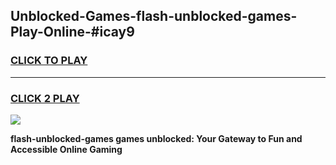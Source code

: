 
## Unblocked-Games-flash-unblocked-games-Play-Online-#icay9
<h3>
<a href="https://premium.freeplayer.one?title=flash-unblocked-games&ref=27F">CLICK TO PLAY</a></h3>
<hr>

<h3>
<a href="https://premium.freeplayer.one?title=flash-unblocked-games&ref=27F">CLICK 2 PLAY</a>
  
</h3>

<a href="https://premium.freeplayer.one?title=flash-unblocked-games&ref=27F"><img src="https://clearcache.store/games.png"></a>


**flash-unblocked-games games unblocked: Your Gateway to Fun and Accessible Online Gaming**
